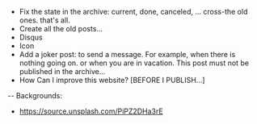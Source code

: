 - Fix the state in the archive: current, done, canceled, ... cross-the old ones.
    that's all.
- Create all the old posts...
- Disqus
- Icon
- Add a joker post: to send a message. For example, when there is nothing going 
    on. or when you are in vacation. This post must not be published in the 
    archive...
- How Can I improve this website?  [BEFORE I PUBLISH...]

--
Backgrounds: 
- https://source.unsplash.com/PiPZ2DHa3rE
